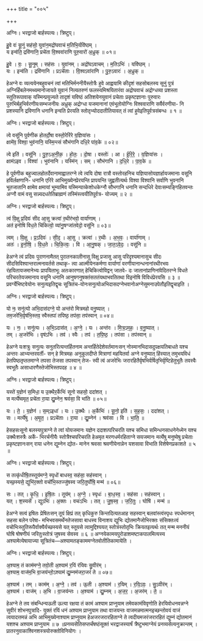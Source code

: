 +++
title = "००५"

+++


अग्निः। भरद्वाजो बार्हस्पत्यः। त्रिष्टुप्।

हु॒वे वः॑ सू॒नुं सह॑सो॒ युवा॑न॒मद्रो॑घवाचं म॒तिभि॒र्यवि॑ष्ठम् ।  
य इन्व॑ति॒ द्रवि॑णानि॒ प्रचे॑ता वि॒श्ववा॑राणि पुरु॒वारो॑ अ॒ध्रुक् ॥ ०१॥

हु॒वे । वः॒ । सू॒नुम् । सह॑सः । युवा॑नम् । अद्रो॑घऽवाचम् । म॒तिऽभिः॑ । यवि॑ष्ठम् ।  
यः । इन्व॑ति । द्रवि॑णानि । प्रऽचे॑ताः । वि॒श्वऽवा॑राणि । पु॒रु॒ऽवारः॑ । अ॒ध्रुक् ॥

हेअग्ने वः व्यत्ययेनबहुवचनं त्वां मतिभिर्मननीयैस्तोत्रैः हुवे आह्वयामि कीदृशं सहसोबलस्य सूनुं पुत्रं अग्निर्हिबलेनमथ्यमानोजायते युवानं नित्यतरुणं फलस्यमिश्रयितारंवा अद्रोघवाचं अद्रोग्धव्या प्रशस्ता स्तुतिरूपावाक् यस्मिन्प्रयुज्यते तादृशं यविष्ठं अतिशयेनयुवानं प्रचेताः प्रकृष्टज्ञानाः पुरुवारः पुरुभिर्बहुभिर्वरणीयःसम्भजनीयः अध्रुक् अद्रोग्धा यजमानानां एवंभूतोयोग्निः विश्ववाराणि सर्वैर्वरणीया- नि प्रशस्यानि द्रविणानि धनानि इन्वति प्रेरयति स्तोतृभ्योददातीतियावत् तं त्वां हुवेइतिपूर्वत्रसंबन्धः ॥ १ ॥

अग्निः। भरद्वाजो बार्हस्पत्यः। त्रिष्टुप्।

त्वे वसू॑नि पुर्वणीक होतर्दो॒षा वस्तो॒रेरि॑रे य॒ज्ञिया॑सः ।  
क्षामे॑व॒ विश्वा॒ भुव॑नानि॒ यस्मि॒न्त्सं सौभ॑गानि दधि॒रे पा॑व॒के ॥ ०२॥

त्वे इति॑ । वसू॑नि । पु॒रु॒ऽअ॒नी॒क॒ । हो॒तः॒ । दो॒षा । वस्तोः॑ । आ । ई॒रि॒रे॒ । य॒ज्ञिया॑सः ।  
क्षाम॑ऽइव । विश्वा॑ । भुव॑नानि । यस्मि॑न् । सम् । सौभ॑गानि । द॒धि॒रे । पा॒व॒के ॥

हे पूर्वणीक बहुज्वालहोतर्देवानामाह्वातरग्ने त्वे त्वयि दोषा रात्रौ वस्तोरहनिच यज्ञियासोयज्ञार्हायजमानाः वसूनि हविर्लक्षणानि- धनानि एरिरे आभिमुख्येनप्रेरयन्ति प्रापयन्ति जुह्वतीत्यर्थः विश्वा विश्वानि सर्वाणि भुवनानि भूतजातानि क्षामेव क्षमायां भूम्यामिव यस्मिन्पाव्केशोधकेग्नौ सौभगानि धनानि सन्दधिरे देवाःसम्यङ्गिहितवन्तः अग्नौ वामं वसु सन्न्यदधतेतिब्राह्मणं तस्मिंस्त्वयीतिपूर्वत्र- योज्यम् ॥ २ ॥

अग्निः। भरद्वाजो बार्हस्पत्यः। त्रिष्टुप्।

त्वं वि॒क्षु प्र॒दिवः॑ सीद आ॒सु क्रत्वा॑ र॒थीर॑भवो॒ वार्या॑णाम् ।  
अत॑ इनोषि विध॒ते चि॑कित्वो॒ व्या॑नु॒षग्जा॑तवेदो॒ वसू॑नि ॥ ०३॥

त्वम् । वि॒क्षु । प्र॒ऽदिवः॑ । सी॒द॒ । आ॒सु । क्रत्वा॑ । र॒थीः । अ॒भ॒वः॒ । वार्या॑णाम् ।  
अतः॑ । इ॒नो॒षि॒ । वि॒ध॒ते । चि॒कि॒त्वः॒ । वि । आ॒नु॒षक् । जा॒त॒ऽवे॒दः॒ । वसू॑नि ॥

हेअग्ने त्वं प्रदिवः पुराणनामैतत् पुरातनकालीनासु विक्षु प्रजासु आसु परिदृश्यमानासुच सीदः सीदसिविश्वान्तरात्मनावर्तसे तथाकृ- त्वा आत्मीयेनकर्मणा वार्याणां वरणीयानान्धनानांरथीरभवः रंहयितायजमानेभ्यः प्रापयिताभूः अतःकारणात् हेचिकित्वोविद्वन् जातवे- दः जातानांप्राणिनांवेदितरग्ने विधते परिचरतेयजमानाय वसूनि धनानि आनुषगनुषक्तंसततंयथाभवतितथा विइनोषि विविधंप्रेरयसि ॥ ३ ॥ प्रवर्ग्येभिष्टवेयोनः सनुत्यइतिद्वृचः सूत्रितंच-योनःसनुत्योअभिदासदग्नेभवानोअग्नेसुमनाउपेतौइतिद्वृचाइति ।

अग्निः। भरद्वाजो बार्हस्पत्यः। त्रिष्टुप्।

यो नः॒ सनु॑त्यो अभि॒दास॑दग्ने॒ यो अन्त॑रो मित्रमहो वनु॒ष्यात् ।  
तम॒जरे॑भि॒र्वृष॑भि॒स्तव॒ स्वैस्तपा॑ तपिष्ठ॒ तप॑सा॒ तप॑स्वान् ॥ ०४॥

यः । नः॒ । सनु॑त्यः । अ॒भि॒ऽदास॑त् । अ॒ग्ने॒ । यः । अन्त॑रः । मि॒त्र॒ऽम॒हः॒ । व॒नु॒ष्यात् ।  
तम् । अ॒जरे॑भिः । वृष॑ऽभिः । तव॑ । स्वैः । तप॑ । त॒पि॒ष्ठ॒ । तप॑सा । तप॑स्वान् ॥

हेअग्ने यःशत्रुः सनुत्यः सनुतरित्यन्तर्हितनाम अन्तर्हितेदेशेवर्तमानःसन् नोस्मानभिदासदुपक्षयतिबाधते यश्च अन्तरः आभ्यन्तरवर्ती- सन् हे मित्रमहः अनुकूलदीप्ते मित्राणां महयितर्वा अग्ने वनुष्यात् हिंस्यात् तमुभयविधं हेतपिष्ठतृप्ततमाग्ने तपसा तेजसा तपस्वान् तेज- स्वी त्वं अजरेभिः जरारहितैर्वृषभिर्वर्षितृभिर्वृष्टिहेतुभूतैः तवस्वैः स्वभूतैः असाधारणैस्तेजोभिस्तपदह ॥ ४ ॥

अग्निः। भरद्वाजो बार्हस्पत्यः। त्रिष्टुप्।

यस्ते॑ य॒ज्ञेन॑ स॒मिधा॒ य उ॒क्थैर॒र्केभिः॑ सूनो सहसो॒ ददा॑शत् ।  
स मर्त्ये॑ष्वमृत॒ प्रचे॑ता रा॒या द्यु॒म्नेन॒ श्रव॑सा॒ वि भा॑ति ॥ ०५॥

यः । ते॒ । य॒ज्ञेन॑ । स॒म्ऽइधा॑ । यः । उ॒क्थैः । अ॒र्केभिः॑ । सू॒नो॒ इति॑ । स॒ह॒सः॒ । ददा॑शत् ।  
सः । मर्त्ये॑षु । अ॒मृ॒त॒ । प्रऽचे॑ताः । रा॒या । द्यु॒म्नेन॑ । श्रव॑सा । वि । भा॒ति॒ ॥

हेसहसःसूनो बलस्यपुत्राग्ने ते त्वां योयजमानः यज्ञेन ददाशत्परिचरति यश्च समिधा समिन्धनसाधनेनेध्मेन यश्च उक्थैःशस्त्रैः अर्के- भिरर्चनीयैः स्तोत्रैश्चपरिचरति हेअमृत मरणधर्मरहिताग्ने सयजमानः मर्त्येषु मनुष्येषु प्रचेताः प्रकृष्टज्ञानःसन् राया धनेन द्युम्नेन द्योत- मानेन श्रवसा श्रवणीयेनान्नेन यशसावा विभाति विशेषेणप्रकाशते ॥ ५ ॥

अग्निः। भरद्वाजो बार्हस्पत्यः। त्रिष्टुप्।

स तत्कृ॑धीषि॒तस्तूय॑मग्ने॒ स्पृधो॑ बाधस्व॒ सह॑सा॒ सह॑स्वान् ।  
यच्छ॒स्यसे॒ द्युभि॑र॒क्तो वचो॑भि॒स्तज्जु॑षस्व जरि॒तुर्घोषि॒ मन्म॑ ॥ ०६॥

सः । तत् । कृ॒धि॒ । इ॒षि॒तः । तूय॑म् । अ॒ग्ने॒ । स्पृधः॑ । बा॒ध॒स्व॒ । सह॑सा । सह॑स्वान् ।  
यत् । श॒स्यसे॑ । द्युऽभिः॑ । अ॒क्तः । वचः॑ऽभिः । तत् । जु॒ष॒स्व॒ । ज॒रि॒तुः । घोषि॑ । मन्म॑ ॥

हेअग्ने सत्वं इषितः प्रेषितःसन् तूयं क्षिप्रं तत् कृधिकुरु किन्तदित्यतआह सहस्वान् बलवांस्त्वंस्पृधः स्पर्धमानान् सहसा बलेन परेषा- मभिभवसमर्थेनतेजसावा बाधस्व विनाशय द्युभिः द्योतमानैजोभिरक्तः संसिक्तःत्वं वचोभिःस्तुतिरूपैर्वाक्यैर्यच्छस्यसे यत् स्तूयसे त्वामुद्दिश्ययत् स्तोत्रंस्तोतृभिः क्रियतइत्यर्थः तत् मन्म मननीयं घोषि षोषणीयं जरितुःस्तोत्रं जुषस्व सेवस्व ॥ ६ ॥ अग्नयेकामयपुरोडाशमष्टाकपालमित्यस्य अश्यामेत्येषायाज्या सूत्रितंच—अश्यामतङ्काममग्नेतवोतीतिकामायेति ।

अग्निः। भरद्वाजो बार्हस्पत्यः। त्रिष्टुप्।

अ॒श्याम॒ तं काम॑मग्ने॒ तवो॒ती अ॒श्याम॑ र॒यिं र॑यिवः सु॒वीर॑म् ।  
अ॒श्याम॒ वाज॑म॒भि वा॒जय॑न्तो॒ऽश्याम॑ द्यु॒म्नम॑जरा॒जरं॑ ते ॥ ०७॥

अ॒श्याम॑ । तम् । काम॑म् । अ॒ग्ने॒ । तव॑ । ऊ॒ती । अ॒श्याम॑ । र॒यिम् । र॒यि॒ऽवः॒ । सु॒ऽवीर॑म् ।  
अ॒श्याम॑ । वाज॑म् । अ॒भि । वा॒जय॑न्तः । अ॒श्याम॑ । द्यु॒म्नम् । अ॒ज॒र॒ । अ॒जर॑म् । ते॒ ॥

हेअग्ने ते तव संबन्धिन्यऊती ऊत्या रक्षया तं कामं अश्याम प्राप्नुयाम तमेवकामंविवृणोति हेरयिवोधनवन्नग्ने सुवीरं शोभनपुत्रादि- युक्तं रयिं धनं अश्याम प्राप्नुयाम तथा वाजयन्तः वाजमन्नमात्मनइच्छन्तोवयं वाजं त्वयादत्तमन्नं अभि आभिमुख्येनाश्याम प्राप्नुयाम हेअजरजरारहिताग्ने ते त्वदीयमजरंजरारहितं द्युम्नं द्योतमानं यशश्च अश्याम प्राप्नुयाम ॥ ७ ॥प्रनव्यसेतिसप्तर्चंषष्ठंसूक्तं भरद्वाजस्यार्षं त्रैष्टुभमाग्नेयं प्रनव्यसेत्यनुक्रान्तम् । प्रातरनुवाकाश्विनशस्त्रयोरुक्तोविनियोगः ।